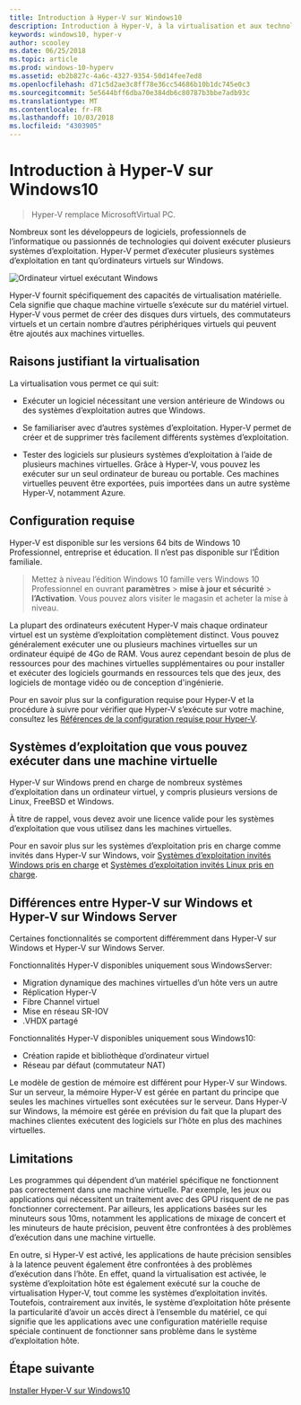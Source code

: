 ```yaml
---
title: Introduction à Hyper-V sur Windows10
description: Introduction à Hyper-V, à la virtualisation et aux technologies connexes.
keywords: windows10, hyper-v
author: scooley
ms.date: 06/25/2018
ms.topic: article
ms.prod: windows-10-hyperv
ms.assetid: eb2b827c-4a6c-4327-9354-50d14fee7ed8
ms.openlocfilehash: d71c5d2ae3c8ff78e36cc54686b10b1dc745e0c3
ms.sourcegitcommit: 5e5644bff6dba70e384db6c80787b3bbe7adb93c
ms.translationtype: MT
ms.contentlocale: fr-FR
ms.lasthandoff: 10/03/2018
ms.locfileid: "4303905"
---
```

# <a name="introduction-to-hyper-v-on-windows-10"></a>Introduction à Hyper-V sur Windows10

> Hyper-V remplace MicrosoftVirtual PC.

Nombreux sont les développeurs de logiciels, professionnels de l’informatique ou passionnés de technologies qui doivent exécuter plusieurs systèmes d’exploitation. Hyper-V permet d’exécuter plusieurs systèmes d’exploitation en tant qu’ordinateurs virtuels sur Windows.

![Ordinateur virtuel exécutant Windows](media/HyperVNesting.png)

Hyper-V fournit spécifiquement des capacités de virtualisation matérielle.  Cela signifie que chaque machine virtuelle s’exécute sur du matériel virtuel.  Hyper-V vous permet de créer des disques durs virtuels, des commutateurs virtuels et un certain nombre d’autres périphériques virtuels qui peuvent être ajoutés aux machines virtuelles.

## <a name="reasons-to-use-virtualization"></a>Raisons justifiant la virtualisation

La virtualisation vous permet ce qui suit:

* Exécuter un logiciel nécessitant une version antérieure de Windows ou des systèmes d’exploitation autres que Windows.

* Se familiariser avec d’autres systèmes d’exploitation. Hyper-V permet de créer et de supprimer très facilement différents systèmes d’exploitation.

* Tester des logiciels sur plusieurs systèmes d’exploitation à l’aide de plusieurs machines virtuelles. Grâce à Hyper-V, vous pouvez les exécuter sur un seul ordinateur de bureau ou portable. Ces machines virtuelles peuvent être exportées, puis importées dans un autre système Hyper-V, notamment Azure.

## <a name="system-requirements"></a>Configuration requise

Hyper-V est disponible sur les versions 64 bits de Windows 10 Professionnel, entreprise et éducation. Il n’est pas disponible sur l’Édition familiale.

> Mettez à niveau l’édition Windows 10 famille vers Windows 10 Professionnel en ouvrant **paramètres** > **mise à jour et sécurité** > **l’Activation**. Vous pouvez alors visiter le magasin et acheter la mise à niveau.

La plupart des ordinateurs exécutent Hyper-V mais chaque ordinateur virtuel est un système d’exploitation complètement distinct.  Vous pouvez généralement exécuter une ou plusieurs machines virtuelles sur un ordinateur équipé de 4Go de RAM. Vous aurez cependant besoin de plus de ressources pour des machines virtuelles supplémentaires ou pour installer et exécuter des logiciels gourmands en ressources tels que des jeux, des logiciels de montage vidéo ou de conception d'ingénierie.

Pour en savoir plus sur la configuration requise pour Hyper-V et la procédure à suivre pour vérifier que Hyper-V s’exécute sur votre machine, consultez les [Références de la configuration requise pour Hyper-V](..\reference\hyper-v-requirements.md).

## <a name="operating-systems-you-can-run-in-a-virtual-machine"></a>Systèmes d’exploitation que vous pouvez exécuter dans une machine virtuelle

Hyper-V sur Windows prend en charge de nombreux systèmes d’exploitation dans un ordinateur virtuel, y compris plusieurs versions de Linux, FreeBSD et Windows.

À titre de rappel, vous devez avoir une licence valide pour les systèmes d’exploitation que vous utilisez dans les machines virtuelles.

Pour en savoir plus sur les systèmes d’exploitation pris en charge comme invités dans Hyper-V sur Windows, voir [Systèmes d’exploitation invités Windows pris en charge](supported-guest-os.md) et [Systèmes d’exploitation invités Linux pris en charge](https://technet.microsoft.com/library/dn531030.aspx).

## <a name="differences-between-hyper-v-on-windows-and-hyper-v-on-windows-server"></a>Différences entre Hyper-V sur Windows et Hyper-V sur Windows Server

Certaines fonctionnalités se comportent différemment dans Hyper-V sur Windows et Hyper-V sur Windows Server.

Fonctionnalités Hyper-V disponibles uniquement sous WindowsServer:

* Migration dynamique des machines virtuelles d’un hôte vers un autre
* Réplication Hyper-V
* Fibre Channel virtuel
* Mise en réseau SR-IOV
* .VHDX partagé

Fonctionnalités Hyper-V disponibles uniquement sous Windows10:

* Création rapide et bibliothèque d’ordinateur virtuel
* Réseau par défaut (commutateur NAT)

Le modèle de gestion de mémoire est différent pour Hyper-V sur Windows. Sur un serveur, la mémoire Hyper-V est gérée en partant du principe que seules les machines virtuelles sont exécutées sur le serveur. Dans Hyper-V sur Windows, la mémoire est gérée en prévision du fait que la plupart des machines clientes exécutent des logiciels sur l’hôte en plus des machines virtuelles.

## <a name="limitations"></a>Limitations

Les programmes qui dépendent d’un matériel spécifique ne fonctionnent pas correctement dans une machine virtuelle. Par exemple, les jeux ou applications qui nécessitent un traitement avec des GPU risquent de ne pas fonctionner correctement. Par ailleurs, les applications basées sur les minuteurs sous 10ms, notamment les applications de mixage de concert et les minuteurs de haute précision, peuvent être confrontées à des problèmes d’exécution dans une machine virtuelle.

En outre, si Hyper-V est activé, les applications de haute précision sensibles à la latence peuvent également être confrontées à des problèmes d’exécution dans l’hôte.  En effet, quand la virtualisation est activée, le système d’exploitation hôte est également exécuté sur la couche de virtualisation Hyper-V, tout comme les systèmes d’exploitation invités. Toutefois, contrairement aux invités, le système d’exploitation hôte présente la particularité d’avoir un accès direct à l’ensemble du matériel, ce qui signifie que les applications avec une configuration matérielle requise spéciale continuent de fonctionner sans problème dans le système d’exploitation hôte.

## <a name="next-step"></a>Étape suivante

[Installer Hyper-V sur Windows10](..\quick-start\enable-hyper-v.md)
